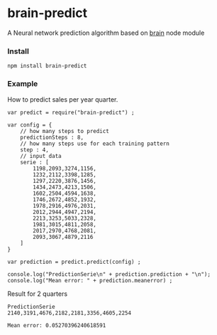 brain-predict
=============

A Neural network prediction algorithm based on [brain](https://github.com/harthur/brain) node module

### Install

```
npm install brain-predict
```

### Example

How to predict sales per year quarter.

```
var predict = require("brain-predict") ;

var config = {
	// how many steps to predict
	predictionSteps : 8,
	// how many steps use for each training pattern
	step : 4,
	// input data
	serie : [
		1198,2093,3274,1156,
		1232,2112,3398,1285,
		1297,2220,3876,1456,
		1434,2473,4213,1506,
		1602,2504,4594,1638,
		1746,2672,4852,1932,
		1978,2916,4976,2031,
		2012,2944,4947,2194,
		2213,3253,5033,2328,
		1981,3015,4811,2058,
		2017,2970,4768,2081,
		2093,3067,4879,2116
	]  
}

var prediction = predict.predict(config) ;

console.log("PredictionSerie\n" + prediction.prediction + "\n");
console.log("Mean error: " + prediction.meanerror) ;
```

Result for 2 quarters

```
PredictionSerie
2140,3191,4676,2182,2181,3356,4605,2254

Mean error: 0.05270396240618591
```
